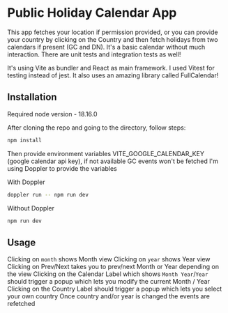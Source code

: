 # Public Holiday Calendar App

This app fetches your location if permission provided, or you can provide your country by clicking on the Country and then fetch holidays from two calendars if present (GC and DN). It's a basic calendar without much interaction. There are unit tests and integration tests as well!

It's using Vite as bundler and React as main framework. I used Vitest for testing instead of jest.
It also uses an amazing library called FullCalendar!

## Installation

Required node version - 18.16.0

After cloning the repo and going to the directory, follow steps:

```sh
npm install
```

Then provide environment variables VITE_GOOGLE_CALENDAR_KEY (google calendar api key), if not available GC events won't be fetched
I'm using Doppler to provide the variables

With Doppler

```sh
doppler run -- npm run dev
```

Without Doppler

```sh
npm run dev
```

## Usage

Clicking on `month` shows Month view
Clicking on `year` shows Year view
Clicking on Prev/Next takes you to prev/next Month or Year depending on the view
Clicking on the Calendar Label which shows `Month Year`/`Year` should trigger a popup which lets you modify the current Month / Year
Clicking on the Country Label should trigger a popup which lets you select your own country
Once country and/or year is changed the events are refetched
